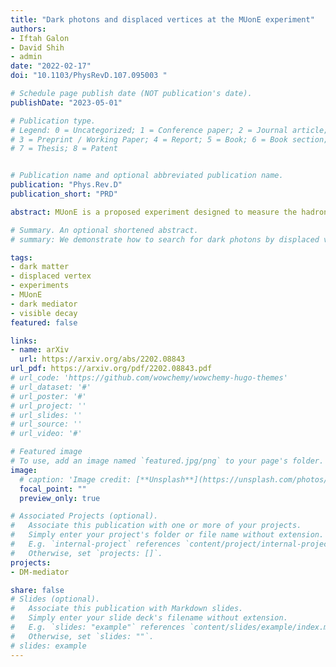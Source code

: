 ```yaml
---
title: "Dark photons and displaced vertices at the MUonE experiment"
authors:
- Iftah Galon
- David Shih
- admin
date: "2022-02-17"
doi: "10.1103/PhysRevD.107.095003 "

# Schedule page publish date (NOT publication's date).
publishDate: "2023-05-01"

# Publication type.
# Legend: 0 = Uncategorized; 1 = Conference paper; 2 = Journal article;
# 3 = Preprint / Working Paper; 4 = Report; 5 = Book; 6 = Book section;
# 7 = Thesis; 8 = Patent


# Publication name and optional abbreviated publication name.
publication: "Phys.Rev.D"
publication_short: "PRD"

abstract: MUonE is a proposed experiment designed to measure the hadronic vacuum polarization contribution to muon $g-2$ through elastic $\mu-e$ scattering. As such it employs an extremely high-resolution tracking apparatus. We point out that this makes MUonE also a very promising experiment to search for displaced vertices from light, weakly-interacting new particles. We demonstrate its potential by showing how it has excellent sensitivity to dark photons in the mass range $10~\mathrm{MeV} \le m_{A'} \le 100~\mathrm{MeV}$ and kinetic mixing parameter $10^{-5} \le \epsilon e \le 10^{-3}$, through the process $\mu^{\pm}\, e^- \to \mu^{\pm}\, e^-\, A'$ followed by $A'\to e^+e^-$.

# Summary. An optional shortened abstract.
# summary: We demonstrate how to search for dark photons by displaced vertex search at the proposed MUonE experiment in the mass range $10~\mathrm{MeV} \le m_{A'} \le 100~\mathrm{MeV}$ and kinetic mixing parameter $10^{-5} \le \epsilon e \le 10^{-3}$, through the process $\mu^{\pm}\, e^- \to \mu^{\pm}\, e^-\, A'$ followed by $A'\to e^+e^-$.

tags:
- dark matter
- displaced vertex
- experiments
- MUonE
- dark mediator
- visible decay
featured: false

links:
- name: arXiv
  url: https://arxiv.org/abs/2202.08843
url_pdf: https://arxiv.org/pdf/2202.08843.pdf
# url_code: 'https://github.com/wowchemy/wowchemy-hugo-themes'
# url_dataset: '#'
# url_poster: '#'
# url_project: ''
# url_slides: ''
# url_source: ''
# url_video: '#'

# Featured image
# To use, add an image named `featured.jpg/png` to your page's folder. 
image:
  # caption: 'Image credit: [**Unsplash**](https://unsplash.com/photos/s9CC2SKySJM)'
  focal_point: ""
  preview_only: true

# Associated Projects (optional).
#   Associate this publication with one or more of your projects.
#   Simply enter your project's folder or file name without extension.
#   E.g. `internal-project` references `content/project/internal-project/index.md`.
#   Otherwise, set `projects: []`.
projects:
- DM-mediator

share: false
# Slides (optional).
#   Associate this publication with Markdown slides.
#   Simply enter your slide deck's filename without extension.
#   E.g. `slides: "example"` references `content/slides/example/index.md`.
#   Otherwise, set `slides: ""`.
# slides: example
---
```


